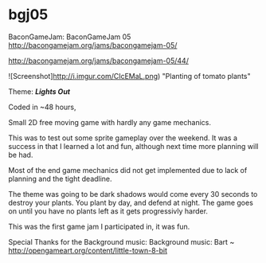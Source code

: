 bgj05
=====


                                          
BaconGameJam: BaconGameJam 05  http://bacongamejam.org/jams/bacongamejam-05/

http://bacongamejam.org/jams/bacongamejam-05/44/

![Screenshot]http://i.imgur.com/CIcEMaL.png)
"Planting of tomato plants"


Theme: ***Lights Out***

Coded in ~48 hours, 

Small 2D free moving game with hardly any game mechanics.

This was to test out some sprite gameplay over the weekend. It was a success in that I learned a lot and fun, although next time more planning will be had.

Most of the end game mechanics did not get implemented due to lack of planning and the tight deadline.

The theme was going to be dark shadows would come every 30 seconds to destroy your plants. You plant by day, and defend at night. The game goes on until you have no plants left as it gets progressivly harder.

This was the first game jam I participated in, it was fun.

Special Thanks for the Background music: 
Background music: Bart ~ http://opengameart.org/content/little-town-8-bit




